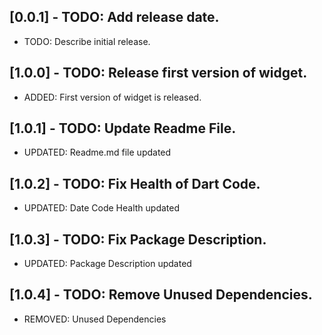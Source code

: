 ## [0.0.1] - TODO: Add release date.
- TODO: Describe initial release.

## [1.0.0] - TODO: Release first version of widget.
- ADDED: First version of widget is released.

## [1.0.1] - TODO: Update Readme File.
- UPDATED: Readme.md file updated
  
## [1.0.2] - TODO: Fix Health of Dart Code.
- UPDATED: Date Code Health updated

## [1.0.3] - TODO: Fix Package Description.
- UPDATED: Package Description updated

## [1.0.4] - TODO: Remove Unused Dependencies.
- REMOVED: Unused Dependencies